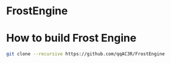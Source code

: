 # FrostEngine

# How to build Frost Engine
```sh
git clone --recursive https://github.com/qqAC3R/FrostEngine
```